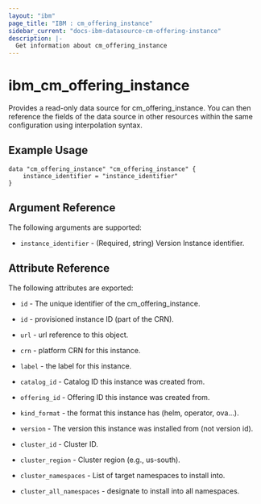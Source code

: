 ```yaml
---
layout: "ibm"
page_title: "IBM : cm_offering_instance"
sidebar_current: "docs-ibm-datasource-cm-offering-instance"
description: |-
  Get information about cm_offering_instance
---
```


# ibm\_cm_offering_instance

Provides a read-only data source for cm_offering_instance. You can then reference the fields of the data source in other resources within the same configuration using interpolation syntax.

## Example Usage

```hcl
data "cm_offering_instance" "cm_offering_instance" {
	instance_identifier = "instance_identifier"
}
```

## Argument Reference

The following arguments are supported:

* `instance_identifier` - (Required, string) Version Instance identifier.

## Attribute Reference

The following attributes are exported:

* `id` - The unique identifier of the cm_offering_instance.
* `id` - provisioned instance ID (part of the CRN).

* `url` - url reference to this object.

* `crn` - platform CRN for this instance.

* `label` - the label for this instance.

* `catalog_id` - Catalog ID this instance was created from.

* `offering_id` - Offering ID this instance was created from.

* `kind_format` - the format this instance has (helm, operator, ova...).

* `version` - The version this instance was installed from (not version id).

* `cluster_id` - Cluster ID.

* `cluster_region` - Cluster region (e.g., us-south).

* `cluster_namespaces` - List of target namespaces to install into.

* `cluster_all_namespaces` - designate to install into all namespaces.

